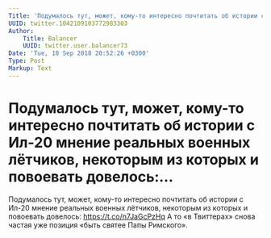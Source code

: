 ```yaml
---
Title: 'Подумалось тут, может, кому-то интересно почтитать об истории с Ил-20 мнение реальных военных лётчиков, некоторым из которых и повоевать довелось:…'
UUID: twitter.1042109103772983303
Author:
    Title: Balancer
    UUID: twitter.user.balancer73
Date: 'Tue, 18 Sep 2018 20:52:26 +0300'
Type: Post
Markup: Text
---
```


# Подумалось тут, может, кому-то интересно почтитать об истории с Ил-20 мнение реальных военных лётчиков, некоторым из которых и повоевать довелось:…

Подумалось тут, может, кому-то интересно почтитать об
истории с Ил-20 мнение реальных военных лётчиков, некоторым
из которых и повоевать довелось: https://t.co/n7JaGcPzHq А
то «в Твиттерах» снова частая уже позиция «быть святее Папы
Римского».